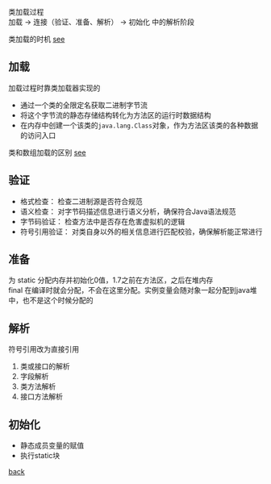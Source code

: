 类加载过程  
加载 -> 连接（验证、准备、解析） -> 初始化 中的解析阶段  

类加载的时机 [see](1/1.md)  

## 加载  

加载过程时靠类加载器实现的  

- 通过一个类的全限定名获取二进制字节流  
- 将这个字节流的静态存储结构转化为方法区的运行时数据结构  
- 在内存中创建一个该类的`java.lang.Class`对象，作为方法区该类的各种数据的访问入口  

类和数组加载的区别 [see](1/2.md)  

## 验证  

- 格式检查： 检查二进制源是否符合规范    
- 语义检查： 对字节码描述信息进行语义分析，确保符合Java语法规范  
- 字节码验证： 检查方法中是否存在危害虚拟机的逻辑  
- 符号引用验证： 对类自身以外的相关信息进行匹配校验，确保解析能正常进行  

## 准备

为 static 分配内存并初始化0值，1.7之前在方法区，之后在堆内存  
final 在编译时就会分配，不会在这里分配。实例变量会随对象一起分配到java堆中，也不是这个时候分配的  

## 解析  

符号引用改为直接引用  
1. 类或接口的解析  
2. 字段解析  
3. 类方法解析  
4. 接口方法解析  

## 初始化  

- 静态成员变量的赋值  
- 执行static块  

[back](../6.md)  